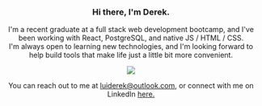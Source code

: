 <h3 align=center> Hi there, I'm Derek. </h3>
<p align=center> 
I'm a recent graduate at a full stack web development bootcamp, and I've been working with React, PostgreSQL, and native JS / HTML / CSS. <br>
I'm always open to learning new technologies, and I'm looking forward to help build tools that make life just a little bit more convenient.
</p>

<div align=center>
<img src="https://github-readme-stats.vercel.app/api/top-langs/?username=luiderek&layout=compact&langs_count=4&theme=github_dark&hide_title=true">
</div>

<p align=center>
You can reach out to me at <a href="mailto:luiderek@outlook.com">luiderek@outlook.com</a>, or connect with me on LinkedIn <a href="https://www.linkedin.com/in/derek-lui/"> here.</a>
</p>
